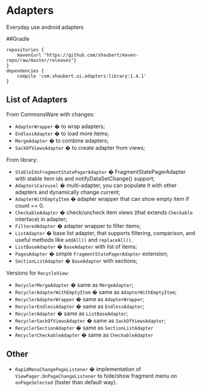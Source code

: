 # Adapters
Everyday use android adapters

##Gradle

    repositories {
        maven{url "https://github.com/shaubert/maven-repo/raw/master/releases"}
    }
    dependencies {
        compile 'com.shaubert.ui.adapters:library:1.4.1'
    }

## List of Adapters

From CommonsWare with changes:
  *  `AdapterWrapper` � to wrap adapters;
  *  `EndlessAdapter` � to load more items;
  *  `MergeAdapter` � to combine adapters;
  *  `SackOfViewsAdapter` � to create adapter from views;      
  
From library:  
  *  `StableIdsFragmentStatePagerAdapter` � FragmentStatePagerAdapter with stable item ids and notifyDataSetChange() support;
  *  `AdaptersCarousel` �  multi-adapter, you can populate it with other adapters and dynamically change current;
  *  `AdapterWithEmptyItem` � adapter wrapper that can show empty item if count == 0.
  *  `CheckableAdapter` � check/uncheck item views (that extends `Checkable` interface) in adapter;
  *  `FilteredAdapter` � adapter wrapper to filter items;
  *  `ListAdapter` � base list adapter, that supports filtering, comparison, and useful methods like `addAll()` and `replaceAll()`.
  *  `ListBaseAdapter` � `BaseAdapter` with list of items;
  *  `PagesAdapter` � simple `FragmentStatePagerAdapter` extension;
  *  `SectionListAdapter` � `BaseAdapter` with sections;
  
Versions for `RecycleView`:
  *  `RecyclerMergeAdapter` � same as `MergeAdapter`;
  *  `RecyclerAdapterWithEmptyItem` � same as `AdapterWithEmptyItem`;
  *  `RecyclerAdapterWrapper` � same as `AdapterWrapper`;
  *  `RecyclerEndlessAdapter` � same as `EndlessAdapter`;
  *  `RecyclerAdapter` � same as `ListBaseAdapter`;
  *  `RecyclerSackOfViewsAdapter` � same as `SackOfViewsAdapter`;
  *  `RecyclerSectionAdapter` � same as `SectionListAdapter`
  *  `RecyclerCheckableAdapter` � same as `CheckableAdapter`  
  
## Other
  *  `RapidMenuChangePageListener` � implementation of `ViewPager.OnPageChangeListener` to hide/show fragment menu on `onPageSelected` (faster than default way).
  
 